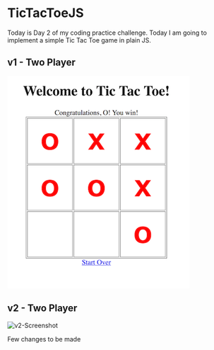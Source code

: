 # TicTacToeJS
Today is Day 2 of my coding practice challenge. Today I am going to implement a simple Tic Tac Toe game in plain JS.

## v1 - Two Player

![v1-Screenshot](https://github.com/fahadkaleem/TicTacToeJS/blob/master/screenshots/v1.png)

## v2 - Two Player
![v2-Screenshot](https://github.com/fahadkaleem/TicTacToeJS/blob/master/screenshots/v2.png)

Few changes to be made